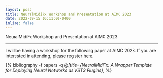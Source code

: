 ```yaml
---
layout: post
title: NeuralMidiFx Workshop and Presentation at AIMC 2023
date: 2022-09-15 16:11:00-0400
inline: false
---
```


NeuralMidiFx Workshop and Presentation at AIMC 2023

*** 

I will be having a workshop for the following paper at AIMC 2023. 
If you are interested in attending, please register [here](https://aimc2023.pubpub.org/workshops).

<!-- _pages/publications.md -->
<div class="publications">

  {% bibliography -f papers -q @*[title={NeuralMidiFx: A Wrapper Template for Deploying Neural Networks as VST3 Plugins}]* %}

</div>